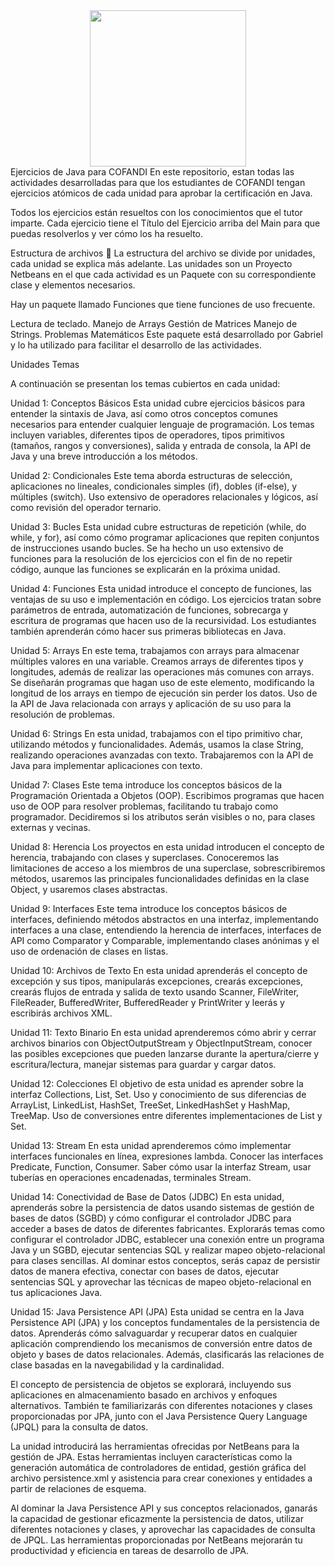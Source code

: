 <div id="header" align="center"> <img src="https://media.giphy.com/media/YpZbh3wXqG11aK2zRd/giphy.gif" width="250"/> </div>
Ejercicios de Java para COFANDI
En este repositorio, estan todas las actividades desarrolladas para que los estudiantes de COFANDI tengan ejercicios atómicos de cada unidad para aprobar la certificación en Java.

Todos los ejercicios están resueltos con los conocimientos que el tutor imparte. Cada ejercicio tiene el Título del Ejercicio arriba del Main para que puedas resolverlos y ver cómo los ha resuelto.

Estructura de archivos 📁
La estructura del archivo se divide por unidades, cada unidad se explica más adelante. Las unidades son un Proyecto Netbeans en el que cada actividad es un Paquete con su correspondiente clase y elementos necesarios.

Hay un paquete llamado Funciones que tiene funciones de uso frecuente.

Lectura de teclado.
Manejo de Arrays
Gestión de Matrices
Manejo de Strings.
Problemas Matemáticos
Este paquete está desarrollado por Gabriel y lo ha utilizado para facilitar el desarrollo de las actividades.

Unidades
Temas

A continuación se presentan los temas cubiertos en cada unidad:

Unidad 1: Conceptos Básicos
Esta unidad cubre ejercicios básicos para entender la sintaxis de Java, así como otros conceptos comunes necesarios para entender cualquier lenguaje de programación. Los temas incluyen variables, diferentes tipos de operadores, tipos primitivos (tamaños, rangos y conversiones), salida y entrada de consola, la API de Java y una breve introducción a los métodos.

Unidad 2: Condicionales
Este tema aborda estructuras de selección, aplicaciones no lineales, condicionales simples (if), dobles (if-else), y múltiples (switch). Uso extensivo de operadores relacionales y lógicos, así como revisión del operador ternario.

Unidad 3: Bucles
Esta unidad cubre estructuras de repetición (while, do while, y for), así como cómo programar aplicaciones que repiten conjuntos de instrucciones usando bucles. Se ha hecho un uso extensivo de funciones para la resolución de los ejercicios con el fin de no repetir código, aunque las funciones se explicarán en la próxima unidad.

Unidad 4: Funciones
Esta unidad introduce el concepto de funciones, las ventajas de su uso e implementación en código. Los ejercicios tratan sobre parámetros de entrada, automatización de funciones, sobrecarga y escritura de programas que hacen uso de la recursividad. Los estudiantes también aprenderán cómo hacer sus primeras bibliotecas en Java.

Unidad 5: Arrays
En este tema, trabajamos con arrays para almacenar múltiples valores en una variable. Creamos arrays de diferentes tipos y longitudes, además de realizar las operaciones más comunes con arrays. Se diseñarán programas que hagan uso de este elemento, modificando la longitud de los arrays en tiempo de ejecución sin perder los datos. Uso de la API de Java relacionada con arrays y aplicación de su uso para la resolución de problemas.

Unidad 6: Strings
En esta unidad, trabajamos con el tipo primitivo char, utilizando métodos y funcionalidades. Además, usamos la clase String, realizando operaciones avanzadas con texto. Trabajaremos con la API de Java para implementar aplicaciones con texto.

Unidad 7: Clases
Este tema introduce los conceptos básicos de la Programación Orientada a Objetos (OOP). Escribimos programas que hacen uso de OOP para resolver problemas, facilitando tu trabajo como programador. Decidiremos si los atributos serán visibles o no, para clases externas y vecinas.

Unidad 8: Herencia
Los proyectos en esta unidad introducen el concepto de herencia, trabajando con clases y superclases. Conoceremos las limitaciones de acceso a los miembros de una superclase, sobrescribiremos métodos, usaremos las principales funcionalidades definidas en la clase Object, y usaremos clases abstractas.

Unidad 9: Interfaces
Este tema introduce los conceptos básicos de interfaces, definiendo métodos abstractos en una interfaz, implementando interfaces a una clase, entendiendo la herencia de interfaces, interfaces de API como Comparator y Comparable, implementando clases anónimas y el uso de ordenación de clases en listas.

Unidad 10: Archivos de Texto
En esta unidad aprenderás el concepto de excepción y sus tipos, manipularás excepciones, crearás excepciones, crearás flujos de entrada y salida de texto usando Scanner, FileWriter, FileReader, BufferedWriter, BufferedReader y PrintWriter y leerás y escribirás archivos XML.

Unidad 11: Texto Binario
En esta unidad aprenderemos cómo abrir y cerrar archivos binarios con ObjectOutputStream y ObjectInputStream, conocer las posibles excepciones que pueden lanzarse durante la apertura/cierre y escritura/lectura, manejar sistemas para guardar y cargar datos.

Unidad 12: Colecciones
El objetivo de esta unidad es aprender sobre la interfaz Collections, List, Set. Uso y conocimiento de sus diferencias de ArrayList, LinkedList, HashSet, TreeSet, LinkedHashSet y HashMap, TreeMap. Uso de conversiones entre diferentes implementaciones de List y Set.

Unidad 13: Stream
En esta unidad aprenderemos cómo implementar interfaces funcionales en línea, expresiones lambda. Conocer las interfaces Predicate, Function, Consumer. Saber cómo usar la interfaz Stream, usar tuberías en operaciones encadenadas, terminales Stream.

Unidad 14: Conectividad de Base de Datos (JDBC)
En esta unidad, aprenderás sobre la persistencia de datos usando sistemas de gestión de bases de datos (SGBD) y cómo configurar el controlador JDBC para acceder a bases de datos de diferentes fabricantes. Explorarás temas como configurar el controlador JDBC, establecer una conexión entre un programa Java y un SGBD, ejecutar sentencias SQL y realizar mapeo objeto-relacional para clases sencillas. Al dominar estos conceptos, serás capaz de persistir datos de manera efectiva, conectar con bases de datos, ejecutar sentencias SQL y aprovechar las técnicas de mapeo objeto-relacional en tus aplicaciones Java.

Unidad 15: Java Persistence API (JPA)
Esta unidad se centra en la Java Persistence API (JPA) y los conceptos fundamentales de la persistencia de datos. Aprenderás cómo salvaguardar y recuperar datos en cualquier aplicación comprendiendo los mecanismos de conversión entre datos de objeto y bases de datos relacionales. Además, clasificarás las relaciones de clase basadas en la navegabilidad y la cardinalidad.

El concepto de persistencia de objetos se explorará, incluyendo sus aplicaciones en almacenamiento basado en archivos y enfoques alternativos. También te familiarizarás con diferentes notaciones y clases proporcionadas por JPA, junto con el Java Persistence Query Language (JPQL) para la consulta de datos.

La unidad introducirá las herramientas ofrecidas por NetBeans para la gestión de JPA. Estas herramientas incluyen características como la generación automática de controladores de entidad, gestión gráfica del archivo persistence.xml y asistencia para crear conexiones y entidades a partir de relaciones de esquema.

Al dominar la Java Persistence API y sus conceptos relacionados, ganarás la capacidad de gestionar eficazmente la persistencia de datos, utilizar diferentes notaciones y clases, y aprovechar las capacidades de consulta de JPQL. Las herramientas proporcionadas por NetBeans mejorarán tu productividad y eficiencia en tareas de desarrollo de JPA.
